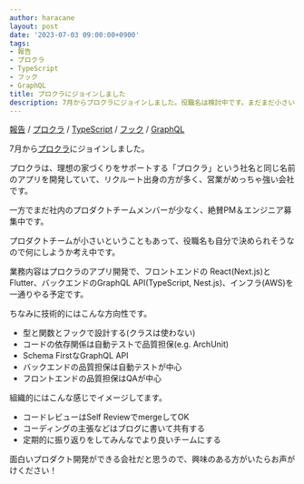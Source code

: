 ```yaml
---
author: haracane
layout: post
date: '2023-07-03 09:00:00+0900'
tags:
- 報告
- プロクラ
- TypeScript
- フック
- GraphQL
title: プロクラにジョインしました
description: 7月からプロクラにジョインしました。役職名は検討中です。まだまだ小さいチームなので絶賛仲間を募集中です！
---
```

<!-- tag_links -->
[報告](/tags/information/) / [プロクラ](/tags/pro-cloud/) / [TypeScript](/tags/typescript/) / [フック](/tags/hook/) / [GraphQL](/tags/graphql/)

<!-- content -->
7月から<a href="https://pro-cloud.jp/" target="_blank">プロクラ</a>にジョインしました。

プロクラは、理想の家づくりをサポートする「プロクラ」という社名と同じ名前のアプリを開発していて、リクルート出身の方が多く、営業がめっちゃ強い会社です。

一方でまだ社内のプロダクトチームメンバーが少なく、絶賛PM＆エンジニア募集中です。

プロダクトチームが小さいということもあって、役職名も自分で決められそうなので何にしようか考え中です。

業務内容はプロクラのアプリ開発で、フロントエンドの
React(Next.js)とFlutter、バックエンドのGraphQL API(TypeScript, Nest.js)、インフラ(AWS)を一通りやる予定です。

ちなみに技術的にはこんな方向性です。

- 型と関数とフックで設計する(クラスは使わない)
- コードの依存関係は自動テストで品質担保(e.g. ArchUnit)
- Schema FirstなGraphQL API
- バックエンドの品質担保は自動テストが中心
- フロントエンドの品質担保はQAが中心

組織的にはこんな感じでイメージしてます。

- コードレビューはSelf ReviewでmergeしてOK
- コーディングの主張などはブログに書いて共有する
- 定期的に振り返りをしてみんなでより良いチームにする

面白いプロダクト開発ができる会社だと思うので、興味のある方がいたらお声がけください！
